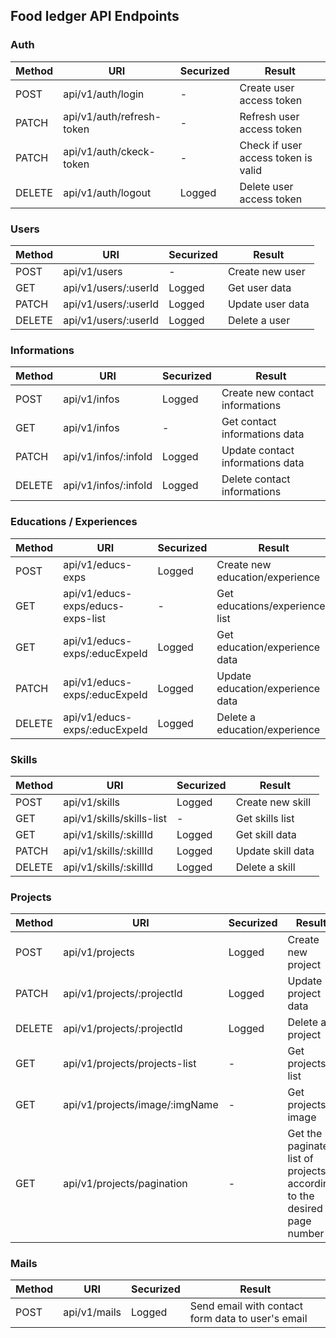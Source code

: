 ## Food ledger API Endpoints

### Auth

| Method | URI                       | Securized | Result                              |
| ------ | ------------------------- | --------- | ----------------------------------- |
| POST   | api/v1/auth/login         | -         | Create user access token            |
| PATCH  | api/v1/auth/refresh-token | -         | Refresh user access token           |
| PATCH  | api/v1/auth/ckeck-token   | -         | Check if user access token is valid |
| DELETE | api/v1/auth/logout        | Logged    | Delete user access token            |

### Users

| Method | URI                  | Securized | Result           |
| ------ | -------------------- | --------- | ---------------- |
| POST   | api/v1/users         | -         | Create new user  |
| GET    | api/v1/users/:userId | Logged    | Get user data    |
| PATCH  | api/v1/users/:userId | Logged    | Update user data |
| DELETE | api/v1/users/:userId | Logged    | Delete a user    |

### Informations

| Method | URI                  | Securized | Result                           |
| ------ | -------------------- | --------- | -------------------------------- |
| POST   | api/v1/infos         | Logged    | Create new contact informations  |
| GET    | api/v1/infos         | -         | Get contact informations data    |
| PATCH  | api/v1/infos/:infoId | Logged    | Update contact informations data |
| DELETE | api/v1/infos/:infoId | Logged    | Delete contact informations      |

### Educations / Experiences

| Method | URI                               | Securized | Result                           |
| ------ | --------------------------------- | --------- | -------------------------------- |
| POST   | api/v1/educs-exps                 | Logged    | Create new education/experience  |
| GET    | api/v1/educs-exps/educs-exps-list | -         | Get educations/experiences list  |
| GET    | api/v1/educs-exps/:educExpeId     | Logged    | Get education/experience data    |
| PATCH  | api/v1/educs-exps/:educExpeId     | Logged    | Update education/experience data |
| DELETE | api/v1/educs-exps/:educExpeId     | Logged    | Delete a education/experience    |

### Skills

| Method | URI                       | Securized | Result            |
| ------ | ------------------------- | --------- | ----------------- |
| POST   | api/v1/skills             | Logged    | Create new skill  |
| GET    | api/v1/skills/skills-list | -         | Get skills list   |
| GET    | api/v1/skills/:skillId    | Logged    | Get skill data    |
| PATCH  | api/v1/skills/:skillId    | Logged    | Update skill data |
| DELETE | api/v1/skills/:skillId    | Logged    | Delete a skill    |

### Projects

| Method | URI                            | Securized | Result                                                                  |
| ------ | ------------------------------ | --------- | ----------------------------------------------------------------------- |
| POST   | api/v1/projects                | Logged    | Create new project                                                      |
| PATCH  | api/v1/projects/:projectId     | Logged    | Update project data                                                     |
| DELETE | api/v1/projects/:projectId     | Logged    | Delete a project                                                        |
| GET    | api/v1/projects/projects-list  | -         | Get projects list                                                       |
| GET    | api/v1/projects/image/:imgName | -         | Get projects image                                                      |
| GET    | api/v1/projects/pagination     | -         | Get the paginated list of projects according to the desired page number |

### Mails

| Method | URI          | Securized | Result                                            |
| ------ | ------------ | --------- | ------------------------------------------------- |
| POST   | api/v1/mails | Logged    | Send email with contact form data to user's email |
